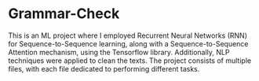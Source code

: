 # Grammar-Check
This is an ML project where I employed Recurrent Neural Networks (RNN) for Sequence-to-Sequence learning, along with a Sequence-to-Sequence Attention mechanism, using the Tensorflow library. Additionally, NLP techniques were applied to clean the texts. The project consists of multiple files, with each file dedicated to performing different tasks.

